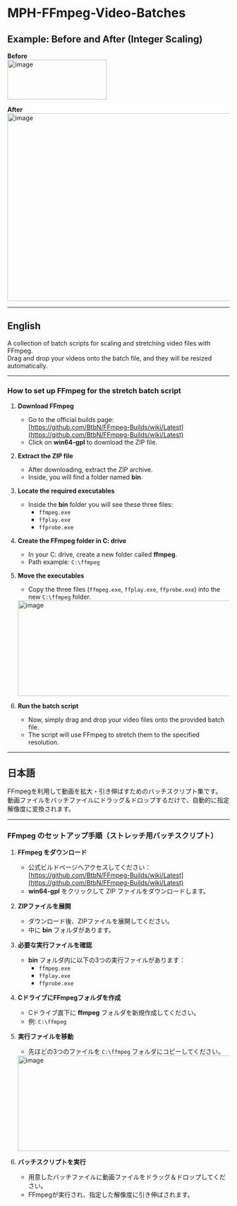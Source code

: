 # MPH-FFmpeg-Video-Batches

## Example: Before and After (Integer Scaling)

**Before**  
<img width="225" height="90" alt="image" src="https://github.com/user-attachments/assets/c8b31ff0-2df3-4c66-a1d5-2fe523f88380" />

**After**  
<img width="1358" height="425" alt="image" src="https://github.com/user-attachments/assets/85a3a118-1b2a-4cec-b876-03ff6ca55157" />

---

## English

A collection of batch scripts for scaling and stretching video files with FFmpeg.  
Drag and drop your videos onto the batch file, and they will be resized automatically.  

---

### How to set up FFmpeg for the stretch batch script

1. **Download FFmpeg**  
   - Go to the official builds page:  
     [https://github.com/BtbN/FFmpeg-Builds/wiki/Latest](https://github.com/BtbN/FFmpeg-Builds/wiki/Latest)  
   - Click on **win64-gpl** to download the ZIP file.  

2. **Extract the ZIP file**  
   - After downloading, extract the ZIP archive.  
   - Inside, you will find a folder named **bin**.  

3. **Locate the required executables**  
   - Inside the **bin** folder you will see these three files:  
     - `ffmpeg.exe`  
     - `ffplay.exe`  
     - `ffprobe.exe`  

4. **Create the FFmpeg folder in C: drive**  
   - In your C: drive, create a new folder called **ffmpeg**.  
   - Path example: `C:\ffmpeg`  

5. **Move the executables**  
   - Copy the three files (`ffmpeg.exe`, `ffplay.exe`, `ffprobe.exe`) into the new `C:\ffmpeg` folder.  

   <img width="678" height="216" alt="image" src="https://github.com/user-attachments/assets/d95b098b-8f3e-4ab5-b39c-fd74533f5e82" />

6. **Run the batch script**  
   - Now, simply drag and drop your video files onto the provided batch file.  
   - The script will use FFmpeg to stretch them to the specified resolution.  

---

## 日本語

FFmpegを利用して動画を拡大・引き伸ばすためのバッチスクリプト集です。  
動画ファイルをバッチファイルにドラッグ＆ドロップするだけで、自動的に指定解像度に変換されます。  

---

### FFmpeg のセットアップ手順（ストレッチ用バッチスクリプト）

1. **FFmpeg をダウンロード**  
   - 公式ビルドページへアクセスしてください：  
     [https://github.com/BtbN/FFmpeg-Builds/wiki/Latest](https://github.com/BtbN/FFmpeg-Builds/wiki/Latest)  
   - **win64-gpl** をクリックして ZIP ファイルをダウンロードします。  

2. **ZIPファイルを展開**  
   - ダウンロード後、ZIPファイルを展開してください。  
   - 中に **bin** フォルダがあります。  

3. **必要な実行ファイルを確認**  
   - **bin** フォルダ内に以下の3つの実行ファイルがあります：  
     - `ffmpeg.exe`  
     - `ffplay.exe`  
     - `ffprobe.exe`  

4. **CドライブにFFmpegフォルダを作成**  
   - Cドライブ直下に **ffmpeg** フォルダを新規作成してください。  
   - 例: `C:\ffmpeg`  

5. **実行ファイルを移動**  
   - 先ほどの3つのファイルを `C:\ffmpeg` フォルダにコピーしてください。  

   <img width="678" height="216" alt="image" src="https://github.com/user-attachments/assets/d95b098b-8f3e-4ab5-b39c-fd74533f5e82" />

6. **バッチスクリプトを実行**  
   - 用意したバッチファイルに動画ファイルをドラッグ＆ドロップしてください。  
   - FFmpegが実行され、指定した解像度に引き伸ばされます。  
